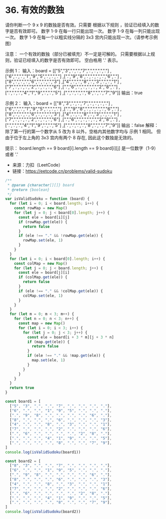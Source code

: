 # 36. 有效的数独

请你判断一个 9 x 9 的数独是否有效。只需要 根据以下规则 ，验证已经填入的数字是否有效即可。
数字 1-9 在每一行只能出现一次。
数字 1-9 在每一列只能出现一次。
数字 1-9 在每一个以粗实线分隔的 3x3 宫内只能出现一次。（请参考示例图）

注意：
一个有效的数独（部分已被填充）不一定是可解的。
只需要根据以上规则，验证已经填入的数字是否有效即可。
空白格用 '.' 表示。

示例 1：
输入：board =
[["5","3",".",".","7",".",".",".","."]
,["6",".",".","1","9","5",".",".","."]
,[".","9","8",".",".",".",".","6","."]
,["8",".",".",".","6",".",".",".","3"]
,["4",".",".","8",".","3",".",".","1"]
,["7",".",".",".","2",".",".",".","6"]
,[".","6",".",".",".",".","2","8","."]
,[".",".",".","4","1","9",".",".","5"]
,[".",".",".",".","8",".",".","7","9"]]
输出：true

示例 2：
输入：board =
[["8","3",".",".","7",".",".",".","."]
,["6",".",".","1","9","5",".",".","."]
,[".","9","8",".",".",".",".","6","."]
,["8",".",".",".","6",".",".",".","3"]
,["4",".",".","8",".","3",".",".","1"]
,["7",".",".",".","2",".",".",".","6"]
,[".","6",".",".",".",".","2","8","."]
,[".",".",".","4","1","9",".",".","5"]
,[".",".",".",".","8",".",".","7","9"]]
输出：false
解释：除了第一行的第一个数字从 5 改为 8 以外，空格内其他数字均与 示例 1 相同。 但由于位于左上角的 3x3 宫内有两个 8 存在, 因此这个数独是无效的。

提示：
board.length == 9
board[i].length == 9
board[i][j] 是一位数字（1-9）或者 '.'

- 来源：力扣（LeetCode）
- 链接：https://eetcode.cn/problems/valid-sudoku

```javascript
/**
 * @param {character[][]} board
 * @return {boolean}
 */
var isValidSudoku = function (board) {
  for (let i = 0; i < board.length; i++) {
    const rowMap = new Map()
    for (let j = 0; j < board[0].length; j++) {
      const ele = board[i][j]
      if (rowMap.get(ele)) {
        return false
      }
      if (ele !== "." && !rowMap.get(ele)) {
        rowMap.set(ele, 1)
      }
    }
  }
  for (let i = 0; i < board[0].length; i++) {
    const colMap = new Map()
    for (let j = 0; j < board.length; j++) {
      const ele = board[j][i]
      if (colMap.get(ele)) {
        return false
      }
      if (ele !== "." && !colMap.get(ele)) {
        colMap.set(ele, 1)
      }
    }
  }
  for (let m = 0; m < 3; m++) {
    for (let n = 0; n < 3; n++) {
      const map = new Map()
      for (let i = 0; i < 3; i++) {
        for (let j = 0; j < 3; j++) {
          const ele = board[i + 3 * m][j + 3 * n]
          if (map.get(ele)) {
            return false
          }
          if (ele !== "." && !map.get(ele)) {
            map.set(ele, 1)
          }
        }
      }
    }
  }
  return true
}

const board1 = [
  ["5", "3", ".", ".", "7", ".", ".", ".", "."],
  ["6", ".", ".", "1", "9", "5", ".", ".", "."],
  [".", "9", "8", ".", ".", ".", ".", "6", "."],
  ["8", ".", ".", ".", "6", ".", ".", ".", "3"],
  ["4", ".", ".", "8", ".", "3", ".", ".", "1"],
  ["7", ".", ".", ".", "2", ".", ".", ".", "6"],
  [".", "6", ".", ".", ".", ".", "2", "8", "."],
  [".", ".", ".", "4", "1", "9", ".", ".", "5"],
  [".", ".", ".", ".", "8", ".", ".", "7", "9"],
]
console.log(isValidSudoku(board1))

const board2 = [
  ["8", "3", ".", ".", "7", ".", ".", ".", "."],
  ["6", ".", ".", "1", "9", "5", ".", ".", "."],
  [".", "9", "8", ".", ".", ".", ".", "6", "."],
  ["8", ".", ".", ".", "6", ".", ".", ".", "3"],
  ["4", ".", ".", "8", ".", "3", ".", ".", "1"],
  ["7", ".", ".", ".", "2", ".", ".", ".", "6"],
  [".", "6", ".", ".", ".", ".", "2", "8", "."],
  [".", ".", ".", "4", "1", "9", ".", ".", "5"],
  [".", ".", ".", ".", "8", ".", ".", "7", "9"],
]
console.log(isValidSudoku(board2))
```
